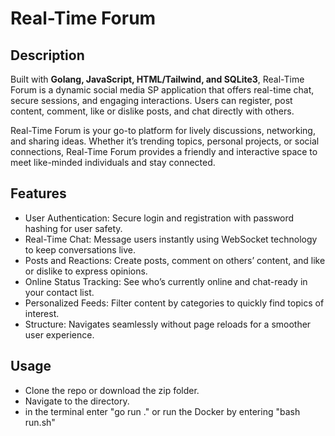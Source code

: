 # Real-Time Forum

## Description

Built with **Golang, JavaScript, HTML/Tailwind, and SQLite3**, Real-Time Forum is a dynamic social media SP application that offers real-time chat, secure sessions, and engaging interactions. Users can register, post content, comment, like or dislike posts, and chat directly with others.

Real-Time Forum is your go-to platform for lively discussions, networking, and sharing ideas. Whether it’s trending topics, personal projects, or social connections, Real-Time Forum provides a friendly and interactive space to meet like-minded individuals and stay connected.

## Features

- User Authentication: Secure login and registration with password hashing for user safety.
- Real-Time Chat: Message users instantly using WebSocket technology to keep conversations live.
- Posts and Reactions: Create posts, comment on others’ content, and like or dislike to express opinions.
- Online Status Tracking: See who’s currently online and chat-ready in your contact list.
- Personalized Feeds: Filter content by categories to quickly find topics of interest.
- Structure: Navigates seamlessly without page reloads for a smoother user experience.

## Usage
- Clone the repo or download the zip folder.
- Navigate to the directory.
- in the terminal enter "go run ." or run the Docker by entering "bash run.sh"
